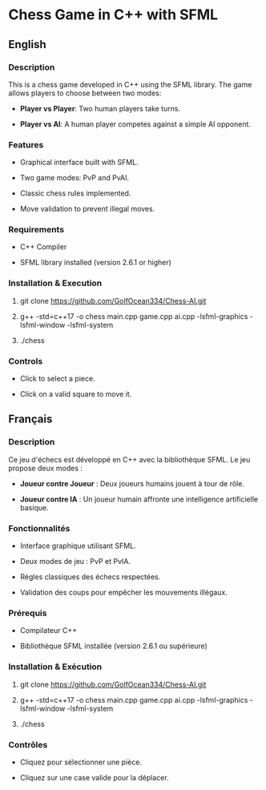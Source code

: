 Chess Game in C++ with SFML
===========================

English
-------

### Description

This is a chess game developed in C++ using the SFML library. The game allows players to choose between two modes:

*   **Player vs Player**: Two human players take turns.
    
*   **Player vs AI**: A human player competes against a simple AI opponent.
    

### Features

*   Graphical interface built with SFML.
    
*   Two game modes: PvP and PvAI.
    
*   Classic chess rules implemented.
    
*   Move validation to prevent illegal moves.
    

### Requirements

*   C++ Compiler
    
*   SFML library installed (version 2.6.1 or higher)
    

### Installation & Execution

1.  git clone https://github.com/GolfOcean334/Chess-AI.git
    
2.  g++ -std=c++17 -o chess main.cpp game.cpp ai.cpp -lsfml-graphics -lsfml-window -lsfml-system
    
3.  ./chess
    

### Controls

*   Click to select a piece.
    
*   Click on a valid square to move it.
    

Français
--------

### Description

Ce jeu d'échecs est développé en C++ avec la bibliothèque SFML. Le jeu propose deux modes :

*   **Joueur contre Joueur** : Deux joueurs humains jouent à tour de rôle.
    
*   **Joueur contre IA** : Un joueur humain affronte une intelligence artificielle basique.
    

### Fonctionnalités

*   Interface graphique utilisant SFML.
    
*   Deux modes de jeu : PvP et PvIA.
    
*   Règles classiques des échecs respectées.
    
*   Validation des coups pour empêcher les mouvements illégaux.
    

### Prérequis

*   Compilateur C++
    
*   Bibliothèque SFML installée (version 2.6.1 ou supérieure)
    

### Installation & Exécution

1.  git clone https://github.com/GolfOcean334/Chess-AI.git
    
2.  g++ -std=c++17 -o chess main.cpp game.cpp ai.cpp -lsfml-graphics -lsfml-window -lsfml-system
    
3.  ./chess
    

### Contrôles

*   Cliquez pour sélectionner une pièce.
    
*   Cliquez sur une case valide pour la déplacer.
